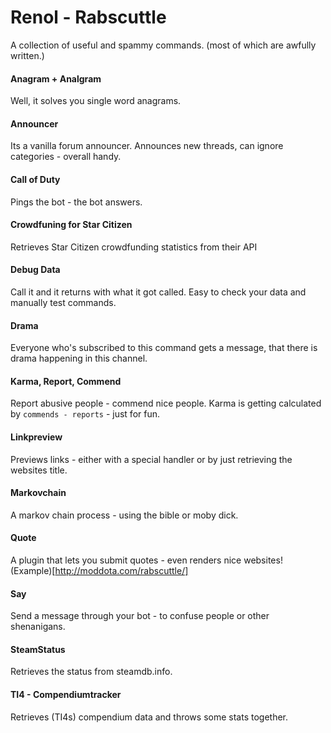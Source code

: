 # Renol - Rabscuttle

A collection of useful and spammy commands.
(most of which are awfully written.)

#### Anagram + Analgram
Well, it solves you single word anagrams. 

#### Announcer
Its a vanilla forum announcer. Announces new threads, can ignore categories - overall handy.

#### Call of Duty
Pings the bot - the bot answers.

#### Crowdfuning for Star Citizen
Retrieves Star Citizen crowdfunding statistics from their API

#### Debug Data
Call it and it returns with what it got called. Easy to check your data and manually test commands.

#### Drama
Everyone who's subscribed to this command gets a message, that there is drama happening in this channel.

#### Karma, Report, Commend
Report abusive people - commend nice people. Karma is getting calculated by ```commends - reports``` - just for fun.

#### Linkpreview
Previews links - either with a special handler or by just retrieving the websites title.

#### Markovchain
A markov chain process - using the bible or moby dick.

#### Quote
A plugin that lets you submit quotes - even renders nice websites! (Example)[http://moddota.com/rabscuttle/]

#### Say
Send a message through your bot - to confuse people or other shenanigans.

#### SteamStatus
Retrieves the status from steamdb.info.

#### TI4 - Compendiumtracker
Retrieves (TI4s) compendium data and throws some stats together.